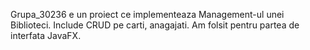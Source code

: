 Grupa_30236 e un proiect ce implementeaza Management-ul unei Biblioteci. Include CRUD pe carti, anagajati. 
Am folsit pentru partea de interfata JavaFX. 
